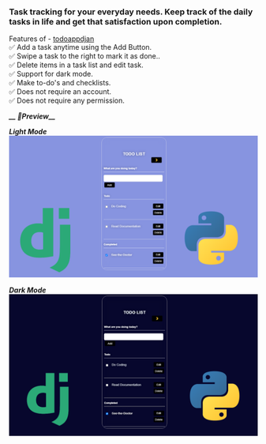 ### Task tracking for your everyday needs. Keep track of the daily tasks in life and get that satisfaction upon completion. 

Features of - [todoappdjan](https://todoappdjan.herokuapp.com/) 
<br>
✅ Add a task anytime using the Add Button.
<br>
✅ Swipe a task to the right to mark it as done..
<br>
✅ Delete items in a task list and edit task.
<br>
✅ Support for dark mode.
<br>
✅ Make to-do's and checklists.
<br>
✅ Does not require an account.
<br>
✅ Does not require any permission.
<br>

***__ 📸Preview__***

***__Light Mode__***
![Image of demo](https://github.com/hossainchisty/Django-Todo-App/blob/master/lightmode.png)

***__Dark Mode__***
![Image of demo](https://github.com/hossainchisty/Django-Todo-App/blob/master/darkmode.png)
